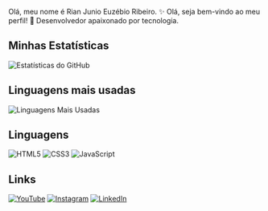 Olá, meu nome é Rian Junio Euzébio Ribeiro.
✨ Olá, seja bem-vindo ao meu perfil!
🚀 Desenvolvedor apaixonado por tecnologia.

## Minhas Estatísticas
![Estatísticas do GitHub](https://github-readme-stats.vercel.app/api?username=Rian-Ribeiro&show_icons=true&theme=dark)

## Linguagens mais usadas
![Linguagens Mais Usadas](https://github-readme-stats.vercel.app/api/top-langs/?username=Rian-Ribeiro&layout=compact&theme=dark)

## Linguagens
![HTML5](https://img.shields.io/badge/-HTML5-orange?style=flat-square&logo=html5&logoColor=white)
![CSS3](https://img.shields.io/badge/-CSS3-blue?style=flat-square&logo=css3&logoColor=white)
![JavaScript](https://img.shields.io/badge/-JavaScript-yellow?style=flat-square&logo=javascript&logoColor=white)

## Links
[![YouTube](https://img.shields.io/badge/-YouTube-red?style=flat-square&logo=youtube&logoColor=white)](https://youtube.com)
[![Instagram](https://img.shields.io/badge/-Instagram-purple?style=flat-square&logo=instagram&logoColor=white)](https://instagram.com)
[![LinkedIn](https://img.shields.io/badge/-LinkedIn-blue?style=flat-square&logo=linkedin&logoColor=white)](https://linkedin.com)
